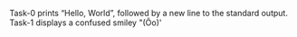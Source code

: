 Task-0 prints “Hello, World”, followed by a new line to the standard output.
Task-1 displays a confused smiley "(Ôo)'
